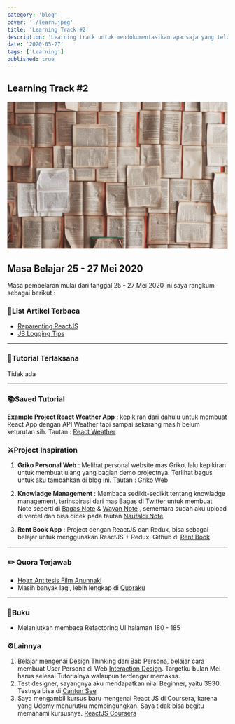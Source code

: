 ```yaml
---
category: 'blog'
cover: './learn.jpeg'
title: 'Learning Track #2'
description: 'Learning track untuk mendokumentasikan apa saja yang telah aku lakukan dan melakukan review. Laksanakan setiap 2 hari sekali'
date: '2020-05-27'
tags: ['Learning']
published: true
---
```




## Learning Track #2

![Learning](./learn.jpeg)

## Masa Belajar 25 - 27 Mei 2020
Masa pembelaran mulai dari tanggal 25 - 27 Mei 2020 ini saya rangkum sebagai berikut :

### 🧾List Artikel Terbaca
- [Reparenting ReactJS](https://dev.to/paolimi/reparenting-is-now-possible-with-react-3ci0)
- [JS Logging Tips](https://dev.to/headwayio/javascript-logging-tips-and-tricks-2h2c) 

---

### 📖Tutorial Terlaksana

Tidak ada

---

### 📚Saved Tutorial

**Example Project React Weather App** : kepikiran dari dahulu untuk membuat React App dengan API Weather tapi sampai sekarang masih belum keturutan sih. Tautan : [React Weather](https://www.htmlhints.com/article/how-to-create-weather-using-reactjs-with-current-location-search-city/93)

### ⚔️Project Inspiration
1. **Griko Personal Web** : Melihat personal website mas Griko, lalu kepikiran untuk membuat ulang yang bagian demo projectnya. Terlihat bagus untuk aku tambahkan di blog ini. Tautan : [Griko Web](https://griko.id/)

2. **Knowladge Management** : Membaca sedikit-sedikit tentang knowladge management, terinspirasi dari mas Bagas di [Twitter](https://twitter.com/wahudamon/status/1261551416939692032) untuk membuat Note seperti di [Bagas Note](https://notebook.wahudamon.com/) & [Wayan Note](https://notebook.wayanjimmy.xyz/) , sementara sudah aku upload di vercel dan bisa dicek pada tautan [Naufaldi Note](https://naufaldi-note.now.sh/)

3. **Rent Book App** : Project dengan ReactJS dan Redux, bisa sebagai belajar untuk menggunakan ReactJS + Redux. Github di [Rent Book](https://github.com/najibrizqy136/rent_book_app)



---

### ✏️ Quora Terjawab 
- [Hoax Antitesis Film Anunnaki](https://id.quora.com/Apakah-ada-pengguna-Quora-yang-mengetahui-tentang-film-1anunnaki-di-mana-film-ini-kabarnya-sangat-kontroversial-sehingga-dilarang-dan-dicekal-di-seluruh-dunia/answer/Naufaldi-Rafif-Satriya)
- Masih banyak lagi, lebih lengkap di [Quoraku](https://id.quora.com/profile/Naufaldi-Rafif-Satriya)

---

### 📒Buku
- Melanjutkan membaca Refactoring UI halaman 180 - 185

### ⚙️Lainnya
1. Belajar mengenai Design Thinking dari Bab Persona, belajar cara membuat User Persona di Web [Interaction Design](https://www.interaction-design.org/). Targetku bulan Mei harus selesai Tutorialnya walaupun terdengar memaksa.
2. Test designer, sayangnya aku mendapatkan nilai Beginner, yaitu 3930. Testnya bisa di [Cantun See](https://cantunsee.space/)
3. Saya mengambil kursus baru mengenai React JS di Coursera, karena yang Udemy menurutku membingungkan. Saya tidak bisa begitu memahami kursusnya. [ReactJS Coursera](https://www.coursera.org/learn/front-end-react)


